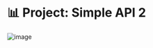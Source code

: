 # 📊 Project: Simple API 2

![image](https://user-images.githubusercontent.com/102604674/167643901-d9e089ba-ce33-4764-8115-416e8df1126a.png)
